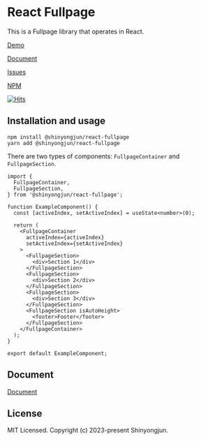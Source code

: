 # React Fullpage

This is a Fullpage library that operates in React.

[Demo](https://shinyongjun.com/package/react-fullpage)

[Document](https://shinyongjun.com/package/react-fullpage/document)

[Issues](https://github.com/shinyj1991/react-fullpage/issues)

[NPM](https://www.npmjs.com/package/@shinyongjun/react-fullpage)

[![Hits](https://hits.seeyoufarm.com/api/count/incr/badge.svg?url=https%3A%2F%2Fgithub.com%2Fshinyj1991%2Freact-fullpage&count_bg=%2379C83D&title_bg=%23555555&icon=&icon_color=%23E7E7E7&title=hits&edge_flat=false)](https://hits.seeyoufarm.com)

## Installation and usage

```
npm install @shinyongjun/react-fullpage
yarn add @shinyongjun/react-fullpage
```

There are two types of components: `FullpageContainer` and `FullpageSection`.

```tsx
import {
  FullpageContainer,
  FullpageSection,
} from '@shinyongjun/react-fullpage';

function ExampleComponent() {
  const [activeIndex, setActiveIndex] = useState<number>(0);

  return (
    <FullpageContainer
      activeIndex={activeIndex}
      setActiveIndex={setActiveIndex}
    >
      <FullpageSection>
        <div>Section 1</div>
      </FullpageSection>
      <FullpageSection>
        <div>Section 2</div>
      </FullpageSection>
      <FullpageSection>
        <div>Section 3</div>
      </FullpageSection>
      <FullpageSection isAutoHeight>
        <footer>Footer</footer>
      </FullpageSection>
    </FullpageContainer>
  );
}

export default ExampleComponent;
```

## Document

[Document](https://shinyongjun.com/package/react-fullpage/document)

## License

MIT Licensed. Copyright (c) 2023-present Shinyongjun.
